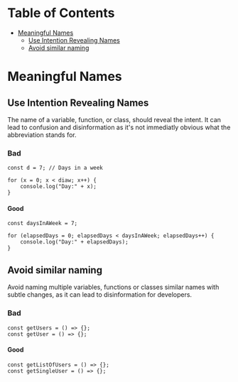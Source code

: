 # Table of Contents

   * [Meaningful Names](#meaningful-names)
        * [Use Intention Revealing Names](#use-intention-revealing-names)
        * [Avoid similar naming](#avoid-similar-naming)

# Meaningful Names

## Use Intention Revealing Names

The name of a variable, function, or class, should reveal the intent. It can lead to confusion and disinformation as it's not immediatly obvious what the abbreviation stands for.

### Bad
```
const d = 7; // Days in a week

for (x = 0; x < diaw; x++) {
    console.log("Day:" + x);
}
```

#### Good
```
const daysInAWeek = 7;

for (elapsedDays = 0; elapsedDays < daysInAWeek; elapsedDays++) {
    console.log("Day:" + elapsedDays);
}
```

## Avoid similar naming

Avoid naming multiple variables, functions or classes similar names with subtle changes, as it can lead to disinformation for developers.


### Bad
```
const getUsers = () => {};
const getUser = () => {};
```

#### Good
```
const getListOfUsers = () => {};
const getSingleUser = () => {};
```